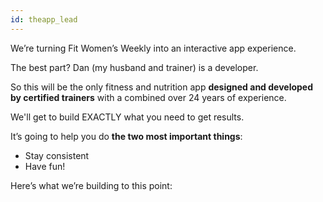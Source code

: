 ```yaml
---
id: theapp_lead
---
```


We’re turning Fit Women’s Weekly into an interactive app experience.

The best part? Dan (my husband and trainer) is a developer.

So this will be the only fitness and nutrition app **designed and developed by certified trainers** with a combined over 24 years of experience.

We'll get to build EXACTLY what you need to get results.

It’s going to help you do **the two most important things**:

- Stay consistent
- Have fun!

Here’s what we’re building to this point:

